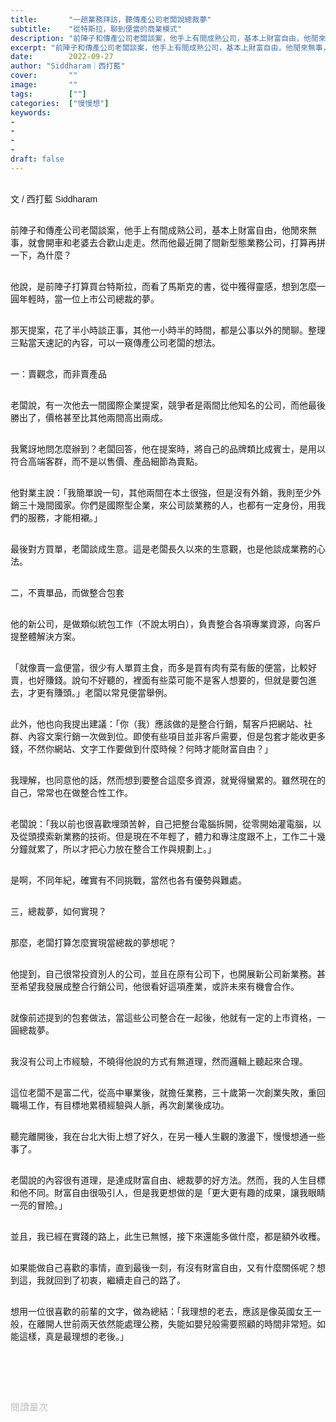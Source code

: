 ```yaml
---
title:       "一趟業務拜訪，聽傳產公司老闆說總裁夢"
subtitle:    "從特斯拉，聊到便當的商業模式"
description: "前陣子和傳產公司老闆談案，他手上有間成熟公司，基本上財富自由，他閒來無事，就會開車和老婆去合歡山走走。然而他最近開了間新型態業務公司，打算再拼一下，為什麼？..."
excerpt: "前陣子和傳產公司老闆談案，他手上有間成熟公司，基本上財富自由，他閒來無事，就會開車和老婆去合歡山走走。然而他最近開了間新型態業務公司，打算再拼一下，為什麼？..."
date:        2022-09-27
author: "Siddharam｜西打藍"
cover:       ""
image:       ""
tags:        [""]
categories:  ["慢慢想"]
keywords:
- 
- 
- 
- 
draft: false
---
```


<article style="font-family: 'Noto Sans TC', '微軟正黑體', sans-serif; font-weight: 300;">

<br>文 / 西打藍 Siddharam<br><br>

前陣子和傳產公司老闆談案，他手上有間成熟公司，基本上財富自由，他閒來無事，就會開車和老婆去合歡山走走。然而他最近開了間新型態業務公司，打算再拼一下，為什麼？<br><br>

他說，是前陣子打算買台特斯拉，而看了馬斯克的書，從中獲得靈感，想到怎麼一圓年輕時，當一位上市公司總裁的夢。<br><br>

那天提案，花了半小時談正事，其他一小時半的時間，都是公事以外的閒聊。整理三點當天速記的內容，可以一窺傳產公司老闆的想法。<br><br>

一：賣觀念，而非賣產品<br><br>

老闆說，有一次他去一間國際企業提案，競爭者是兩間比他知名的公司，而他最後勝出了，價格甚至比其他兩間高出兩成。<br><br>

我驚訝地問怎麼辦到？老闆回答，他在提案時，將自己的品牌類比成賓士，是用以符合高端客群，而不是以售價、產品細節為賣點。<br><br>

他對業主說：「我簡單說一句，其他兩間在本土很強，但是沒有外銷，我則至少外銷三十幾間國家。你們是國際型企業，來公司談業務的人，也都有一定身份，用我們的服務，才能相襯。」<br><br>

最後對方買單，老闆談成生意。這是老闆長久以來的生意觀，也是他談成業務的心法。<br><br>


二，不賣單品，而做整合包套<br><br>

他的新公司，是做類似統包工作（不說太明白），負責整合各項專業資源，向客戶提整體解決方案。<br><br>

「就像賣一盒便當，很少有人單買主食，而多是買有肉有菜有飯的便當，比較好賣，也好賺錢。說句不好聽的，裡面有些菜可能不是客人想要的，但就是要包進去，才更有賺頭。」老闆以常見便當舉例。<br><br>

此外，他也向我提出建議：「你（我）應該做的是整合行銷，幫客戶把網站、社群、內容文案行銷一次做到位。即使有些項目並非客戶需要，但是包套才能收更多錢，不然你網站、文字工作要做到什麼時候？何時才能財富自由？」<br><br>

我理解，也同意他的話，然而想到要整合這麼多資源，就覺得蠻累的。雖然現在的自己，常常也在做整合性工作。<br><br>

老闆說：「我以前也很喜歡埋頭苦幹，自己把整台電腦拆開，從零開始灌電腦，以及從頭摸索新業務的技術。但是現在不年輕了，體力和專注度跟不上，工作二十幾分鐘就累了，所以才把心力放在整合工作與規劃上。」<br><br>

是啊，不同年紀，確實有不同挑戰，當然也各有優勢與難處。<br><br>


三，總裁夢，如何實現？<br><br>

那麼，老闆打算怎麼實現當總裁的夢想呢？<br><br>

他提到，自己很常投資別人的公司，並且在原有公司下，也開展新公司新業務。甚至希望我發展成整合行銷公司，他很看好這項產業，或許未來有機會合作。<br><br>

就像前述提到的包套做法，當這些公司整合在一起後，他就有一定的上市資格，一圓總裁夢。<br><br>

我沒有公司上市經驗，不曉得他說的方式有無道理，然而邏輯上聽起來合理。<br><br>

這位老闆不是富二代，從高中畢業後，就擔任業務，三十歲第一次創業失敗，重回職場工作，有目標地累積經驗與人脈，再次創業後成功。<br><br>

聽完離開後，我在台北大街上想了好久，在另一種人生觀的激盪下，慢慢想通一些事了。<br><br>

老闆說的內容很有道理，是達成財富自由、總裁夢的好方法。然而，我的人生目標和他不同。財富自由很吸引人，但是我更想做的是「更大更有趣的成果，讓我眼睛一亮的冒險。」<br><br>

並且，我已經在實踐的路上，此生已無憾，接下來還能多做什麼，都是額外收穫。<br><br>

如果能做自己喜歡的事情，直到最後一刻，有沒有財富自由，又有什麼關係呢？想到這，我就回到了初衷，繼續走自己的路了。<br><br>

想用一位很喜歡的前輩的文字，做為總結：「我理想的老去，應該是像英國女王一般，在離開人世前兩天依然能處理公務，失能如嬰兒般需要照顧的時間非常短。如能這樣，真是最理想的老後。」<br><br>



<br><br><br>

</article>

<div style="color: #bfbfbf; font-size: 15px;" id="busuanzi_container_page_pv">
  閱讀量<span id="busuanzi_value_page_pv"></span>次
</div>

<script src="../../js/post.js"></script>





